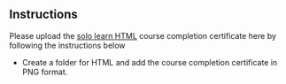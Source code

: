 ## Instructions

Please upload the [solo learn HTML](https://www.sololearn.com/Course/HTML/) course completion certificate here by following the instructions below


*  Create a folder for HTML and add the course completion certificate in PNG format.




